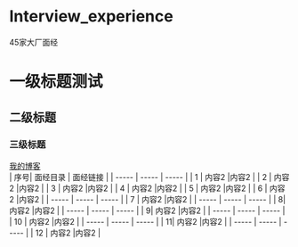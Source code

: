 # Interview_experience
45家大厂面经
# 一级标题测试
## 二级标题
### 三级标题
[我的博客](http://blog.csdn.net/guodongxiaren "悬停显示")  
| 序号| 面经目录 | 面经链接 |
| ----- | ----- | ----- |
| 1 | 内容2 |内容2 |
| 2 | 内容2 |内容2 |
| 3 | 内容2 |内容2 |
| 4 | 内容2 |内容2 |
| 5 | 内容2 |内容2 |
| 6 | 内容2 |内容2 |
| ----- | ----- | ----- |
| 7 | 内容2 |内容2 |
| ----- | ----- | ----- |
| 8| 内容2 |内容2 |
| ----- | ----- | ----- |
| 9| 内容2 |内容2 |
| ----- | ----- | ----- |
| 10 | 内容2 |内容2 |
| ----- | ----- | ----- |
| 11| 内容2 |内容2 |
| ----- | ----- | ----- |
| 12 | 内容2 |内容2 |


